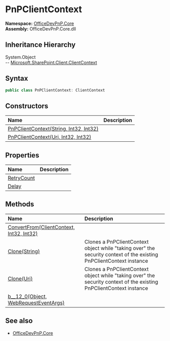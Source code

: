 # PnPClientContext
  

**Namespace:** [OfficeDevPnP.Core](OfficeDevPnP.Core.md)  
**Assembly:** OfficeDevPnP.Core.dll  
## Inheritance Hierarchy
System.Object  
-- [Microsoft.SharePoint.Client.ClientContext](Microsoft.SharePoint.Client.ClientContext.md)
## Syntax
```C#
public class PnPClientContext: ClientContext
```
## Constructors
|**Name**|**Description**|
|:-----|:-----|
| [PnPClientContext(String, Int32, Int32)](OfficeDevPnP.Core.PnPClientContext.ctor1.md) | 
| [PnPClientContext(Uri, Int32, Int32)](OfficeDevPnP.Core.PnPClientContext.ctor2.md) | 
## Properties
|**Name**|**Description**|
|:-----|:-----|
| [RetryCount](OfficeDevPnP.Core.PnPClientContext.RetryCount.md) | 
| [Delay](OfficeDevPnP.Core.PnPClientContext.Delay.md) | 
## Methods
|**Name**|**Description**|
|:-----|:-----|
| [ConvertFrom(ClientContext, Int32, Int32)](OfficeDevPnP.Core.PnPClientContext.DFE6B5B7.md) | 
| [Clone(String)](OfficeDevPnP.Core.PnPClientContext.4C031E75.md) | Clones a PnPClientContext object while "taking over" the security context of the existing PnPClientContext instance
| [Clone(Uri)](OfficeDevPnP.Core.PnPClientContext.D4F8ECBB.md) | Clones a PnPClientContext object while "taking over" the security context of the existing PnPClientContext instance
| [<Clone>b__12_0(Object, WebRequestEventArgs)](OfficeDevPnP.Core.PnPClientContext.26A73FBC.md) | 
## See also
- [OfficeDevPnP.Core](OfficeDevPnP.Core.md)

